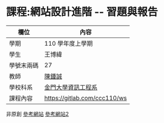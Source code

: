 # 課程:網站設計進階 -- 習題與報告

欄位 | 內容
-----|--------
學期 | 110 學年度上學期
學生 |  王博緯
學號末兩碼 | 27
教師 | [陳鍾誠](https://www.nqu.edu.tw/educsie/index.php?act=blog&code=list&ids=4)
學校科系 | [金門大學資訊工程系](https://www.nqu.edu.tw/educsie/index.php)
課程內容 | https://gitlab.com/ccc110/ws


非原創
[參考網站](https://developer.mozilla.org/zh-TW/docs/Learn/Server-side/Django/Tutorial_local_library_website)
[參考網站2](https://github.com/twtrubiks/django_social_login_tutorial)
